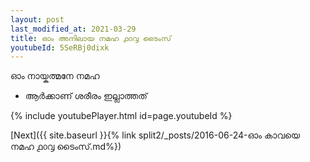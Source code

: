 ```yaml
---
layout: post
last_modified_at: 2021-03-29
title: ഓം അനിലായ നമഹ ൧൦൮ ടൈംസ്
youtubeId: 5SeRBj0dixk
---
```

 
 
 ഓം നായ്കത്മനേ നമഹ 
 
 -  ആർക്കാണ് ശരീരം ഇല്ലാത്തത് 
 
  
 
  
 
 
 
 
 
 


{% include youtubePlayer.html id=page.youtubeId %}
 
[Next]({{ site.baseurl }}{% link  split2/_posts/2016-06-24-ഓം കാവയെ നമഹ ൧൦൮ ടൈംസ്.md%})
 
